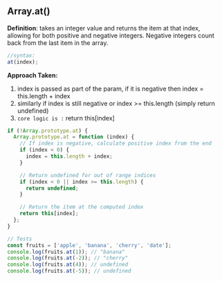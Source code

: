 ## Array.at()

**Definition**: takes an integer value and returns the item at that index, allowing for both positive and negative integers. Negative integers count back from the last item in the array.

```js
//syntax:
at(index);
```

<strong>Approach Taken:</strong>

1. index is passed as part of the param, if it is negative then index = this.length + index
2. similarly if index is still negative or index >= this.length (simply return undefined)
3. `core logic is :` return this[index]

```js
if (!Array.prototype.at) {
  Array.prototype.at = function (index) {
    // If index is negative, calculate positive index from the end
    if (index < 0) {
      index = this.length + index;
    }

    // Return undefined for out of range indices
    if (index < 0 || index >= this.length) {
      return undefined;
    }

    // Return the item at the computed index
    return this[index];
  };
}

// Tests
const fruits = ['apple', 'banana', 'cherry', 'date'];
console.log(fruits.at(1)); // "banana"
console.log(fruits.at(-2)); // "cherry"
console.log(fruits.at(4)); // undefined
console.log(fruits.at(-5)); // undefined
```